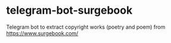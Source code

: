 # telegram-bot-surgebook
Telegram bot to extract copyright works (poetry and poem) from https://www.surgebook.com/

